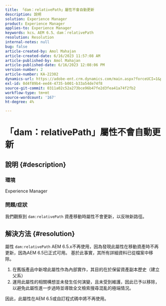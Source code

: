 ```yaml
---
title: 「dam：relativePath」屬性不會自動更新
description: 說明
solution: Experience Manager
product: Experience Manager
applies-to: Experience Manager
keywords: kcs、AEM 6.5、dam：relativePath
resolution: Resolution
internal-notes: null
bug: false
article-created-by: Amol Mahajan
article-created-date: 6/16/2023 11:57:08 AM
article-published-by: Amol Mahajan
article-published-date: 6/16/2023 12:08:06 PM
version-number: 2
article-number: KA-22302
dynamics-url: https://adobe-ent.crm.dynamics.com/main.aspx?forceUCI=1&pagetype=entityrecord&etn=knowledgearticle&id=71837fe5-3c0c-ee11-8f6e-6045bd006704
exl-id: 0d4f89b4-eed4-4735-b001-b33a54de74f8
source-git-commit: 0311a02c52a273bce96b47fe2d3fea41a74f2fb2
workflow-type: tm+mt
source-wordcount: '167'
ht-degree: 4%

---
```


# 「dam：relativePath」屬性不會自動更新

## 說明 {#description}


### <b>環境</b>

Experience Manager



### <b>問題/症狀</b>

我們觀察到 `dam:relativePath` 資產移動時屬性不會更新，以反映新路徑。


## 解決方法 {#resolution}


屬性 `dam:relativePath` AEM 6.5.x不再使用，因為發現此屬性在移動資產時不再更新，因為AEM 6.5已正式可用。 基於此事實，其所有詳細資料已從檔案中移除。



1. 在舊版產品中新增此屬性作為內部實作，其目的在於保留資產副本歷史（建立父系）
2. 運用此屬性的相關構想並未發生任何演變，且未受到維護，因此已予以移除，以避免此屬性進一步過時並導致全文檢索搜尋混亂的極端情況。


因此，此屬性在AEM 6.5或自訂程式碼中將不再使用。
